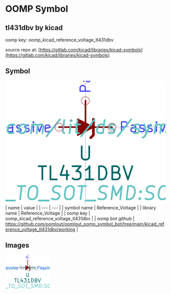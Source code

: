 # OOMP Symbol  
## tl431dbv  by kicad  
  
oomp key: oomp_kicad_reference_voltage_tl431dbv  
  
source repo at: [https://gitlab.com/kicad/libraries/kicad-symbols](https://gitlab.com/kicad/libraries/kicad-symbols)  
## Symbol  
  
[![working.png](working_600.png)](working.png)  
| name | value | 
| --- | --- | 
| symbol name | Reference_Voltage | 
| library name | Reference_Voltage | 
| oomp key | oomp_kicad_reference_voltage_tl431dbv | 
| oomp bot github | https://github.com/oomlout/oomlout_oomp_symbol_bot/tree/main/kicad_reference_voltage_tl431dbv/working | 
## Images  
  
[![working.png](working_140.png)](working.png)  

